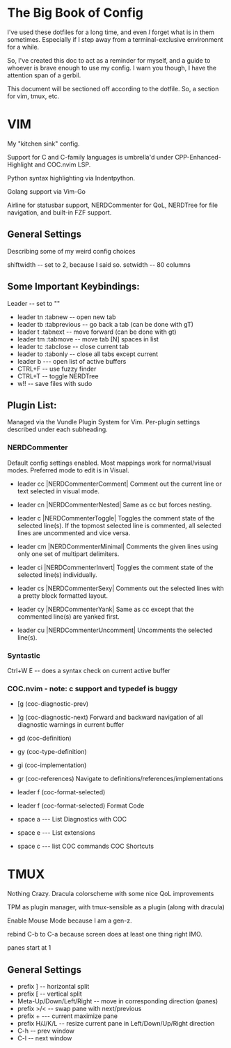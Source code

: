 # The Big Book of Config

I've used these dotfiles for a long time, and even *I* forget what is in them
sometimes. Especially if I step away from a terminal-exclusive environment for
a while.

So, I've created this doc to act as a reminder for myself, and a guide to
whoever is brave enough to use my config. I warn you though, I have the
attention span of a gerbil.

This document will be sectioned off according to the dotfile. So, a section for
vim, tmux, etc.

# VIM
My "kitchen sink" config.

Support for C and C-family languages is umbrella'd
under CPP-Enhanced-Highlight and COC.nvim LSP.

Python syntax highlighting via Indentpython.

Golang support via Vim-Go

Airline for statusbar support, NERDCommenter for QoL, NERDTree for file
navigation, and built-in FZF support.

## General Settings
Describing some of my weird config choices

shiftwidth -- set to 2, because I said so.
setwidth -- 80 columns

## Some Important Keybindings:
Leader -- set to "\"

- leader tn :tabnew -- open new tab
- leader tb :tabprevious -- go back a tab (can be done with gT)
- leader t  :tabnext -- move forward (can be done with gt)
- leader tm :tabmove -- move tab [N] spaces in list
- leader tc :tabclose -- close current tab
- leader to :tabonly -- close all tabs except current
- leader  b --- open list of active buffers
- CTRL+F -- use fuzzy finder
- CTRL+T -- toggle NERDTree
- w!! -- save files with sudo

## Plugin List:
Managed via the Vundle Plugin System for Vim.
Per-plugin settings described under each subheading.

### NERDCommenter
Default config settings enabled. Most mappings work for normal/visual modes.
Preferred mode to edit is in Visual.

- leader cc |NERDCommenterComment|
Comment out the current line or text selected in visual mode.

- leader cn |NERDCommenterNested|
Same as cc but forces nesting.

- leader c |NERDCommenterToggle|
Toggles the comment state of the selected line(s). If the topmost selected line
is commented, all selected lines are uncommented and vice versa.

- leader cm |NERDCommenterMinimal|
Comments the given lines using only one
set of multipart delimiters.

- leader ci |NERDCommenterInvert|
Toggles the comment state of the selected line(s) individually.

- leader cs |NERDCommenterSexy|
Comments out the selected lines with a pretty block formatted layout.

- leader cy |NERDCommenterYank|
Same as cc except that the commented line(s) are yanked first.

- leader cu |NERDCommenterUncomment|
Uncomments the selected line(s).

### Syntastic
Ctrl+W E -- does a syntax check on current active buffer

### COC.nvim - note: c support and typedef is buggy

- [g (coc-diagnostic-prev)
- ]g (coc-diagnostic-next)
Forward and backward navigation of all diagnostic warnings in current buffer

- gd (coc-definition)
- gy (coc-type-definition)
- gi (coc-implementation)
- gr (coc-references)
Navigate to definitions/references/implementations

- leader f  (coc-format-selected)
- leader f  (coc-format-selected)
Format Code

- space a --- List Diagnostics with COC
- space e --- List extensions
- space c --- list COC commands
COC Shortcuts

# TMUX

Nothing Crazy. Dracula colorscheme with some nice QoL improvements

TPM as plugin manager, with tmux-sensible as a plugin (along with dracula)

Enable Mouse Mode because I am a gen-z.

rebind C-b to C-a because screen does at least one thing right IMO.

panes start at 1

## General Settings
- prefix ] -- horizontal split
- prefix [ -- vertical split
- Meta-Up/Down/Left/Right -- move in corresponding direction (panes)
- prefix >/< -- swap pane with next/previous
- prefix + --- current maximize pane
- prefix H/J/K/L -- resize current pane in Left/Down/Up/Right direction
- C-h -- prev window
- C-l -- next window
